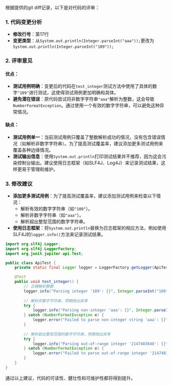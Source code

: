 根据提供的git diff记录，以下是对代码的评审：

### 1. 代码变更分析

- **修改行号**：第17行
- **变更类型**：从`System.out.println(Integer.parseInt("aaa"));`更改为`System.out.println(Integer.parseInt("109"));`

### 2. 评审意见

#### 优点：

- **测试用例明确**：变更后的代码在`test_integer`测试方法中使用了具体的数字`"109"`进行测试，这使得测试用例更加明确和具体。
- **避免潜在错误**：原代码尝试将非数字字符串`"aaa"`解析为整数，这会导致`NumberFormatException`。通过使用一个有效的数字字符串，可以避免这种异常情况。

#### 缺点：

- **测试用例单一**：当前测试用例只覆盖了整数解析成功的情况，没有包含错误情况（如解析非数字字符串）。为了提高测试覆盖率，建议添加更多测试用例来覆盖各种边缘情况。
- **测试输出信息**：使用`System.out.println`打印测试结果并不推荐，因为这会污染控制台输出。建议使用日志框架（如SLF4J、Log4J）来记录测试结果，这样更易于管理和维护。

### 3. 修改建议

- **添加更多测试用例**：为了提高测试覆盖率，建议添加测试用例来检查以下情况：
  - 解析有效的数字字符串（如`"109"`）。
  - 解析非数字字符串（如`"aaa"`）。
  - 解析超出整型范围的数字字符串。
- **使用日志框架**：将`System.out.println`替换为日志框架的相应方法，例如使用SLF4J的`logger.info()`方法来记录测试结果。

```java
import org.slf4j.Logger;
import org.slf4j.LoggerFactory;
import org.junit.jupiter.api.Test;

public class ApiTest {
    private static final Logger logger = LoggerFactory.getLogger(ApiTest.class);

    @Test
    public void test_integer() {
        // 正确解析整数
        logger.info("Parsing integer '109': {}", Integer.parseInt("109"));
        
        // 解析非数字字符串，预期抛出异常
        try {
            logger.info("Parsing non-integer 'aaa': {}", Integer.parseInt("aaa"));
        } catch (NumberFormatException e) {
            logger.error("Failed to parse non-integer string 'aaa': {}", e.getMessage());
        }
        
        // 解析超出整型范围的数字字符串，预期抛出异常
        try {
            logger.info("Parsing out-of-range integer '2147483648': {}", Integer.parseInt("2147483648"));
        } catch (NumberFormatException e) {
            logger.error("Failed to parse out-of-range integer '2147483648': {}", e.getMessage());
        }
    }
}
```

通过以上建议，代码的可读性、健壮性和可维护性都将得到提升。
